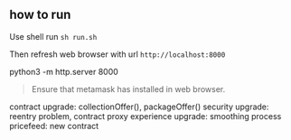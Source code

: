 ## how to run

Use shell run `sh run.sh`

Then refresh web browser with url `http://localhost:8000`

python3 -m http.server 8000

> Ensure that metamask has installed in web browser.

contract upgrade: collectionOffer(), packageOffer()
security upgrade: reentry problem, contract proxy
experience upgrade: smoothing process
pricefeed: new contract

